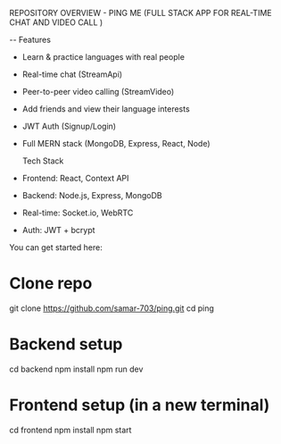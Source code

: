REPOSITORY OVERVIEW - PING ME (FULL STACK APP FOR REAL-TIME CHAT AND VIDEO CALL )

-- Features
- Learn & practice languages with real people
- Real-time chat (StreamApi)
- Peer-to-peer video calling (StreamVideo)
- Add friends and view their language interests
- JWT Auth (Signup/Login)
- Full MERN stack (MongoDB, Express, React, Node)

  Tech Stack

- Frontend: React, Context API
- Backend: Node.js, Express, MongoDB
- Real-time: Socket.io, WebRTC
- Auth: JWT + bcrypt


You can get started here:

# Clone repo
git clone https://github.com/samar-703/ping.git
cd ping

# Backend setup
cd backend
npm install
npm run dev

# Frontend setup (in a new terminal)
cd frontend
npm install
npm start
